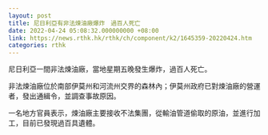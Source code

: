 ```yaml
---
layout: post
title: 尼日利亞有非法煉油廠爆炸　過百人死亡
date: 2022-04-24 05:08:32.000000000 +08:00
link: https://news.rthk.hk/rthk/ch/component/k2/1645359-20220424.htm
categories: rthk
---
```


尼日利亞一間非法煉油廠，當地星期五晚發生爆炸，過百人死亡。

非法煉油廠位於南部伊莫州和河流州交界的森林內；伊莫州政府已對煉油廠的營運者，發出通緝令，並調查事故原因。

一名地方官員表示，煉油廠主要接收不法集團，從輸油管道偷取的原油，並進行加工，目前已發現過百具遺體。
